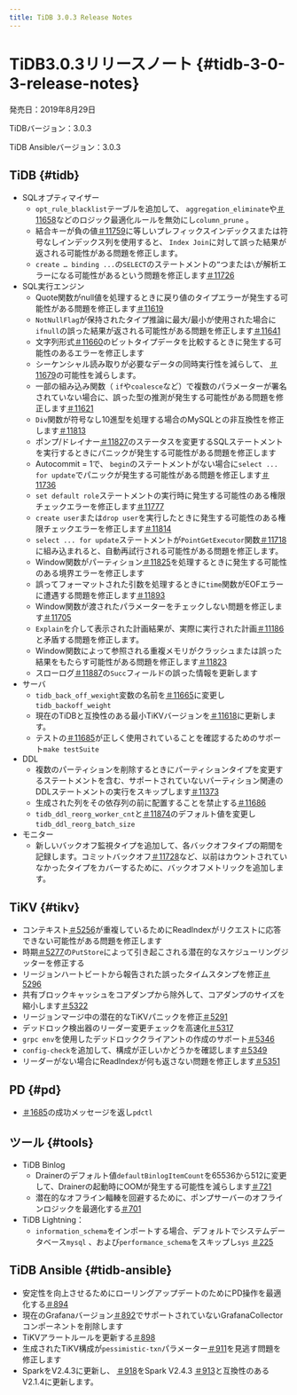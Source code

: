 ```yaml
---
title: TiDB 3.0.3 Release Notes
---
```


# TiDB3.0.3リリースノート {#tidb-3-0-3-release-notes}

発売日：2019年8月29日

TiDBバージョン：3.0.3

TiDB Ansibleバージョン：3.0.3

## TiDB {#tidb}

-   SQLオプティマイザー
    -   `opt_rule_blacklist`テーブルを追加して、 `aggregation_eliminate`や[＃11658](https://github.com/pingcap/tidb/pull/11658)などのロジック最適化ルールを無効にし`column_prune` 。
    -   結合キーが負の値[＃11759](https://github.com/pingcap/tidb/pull/11759)に等しいプレフィックスインデックスまたは符号なしインデックス列を使用すると、 `Index Join`に対して誤った結果が返される可能性がある問題を修正します。
    -   `create … binding ...`の`SELECT`のステートメントの`”`つまたは`\`が解析エラーになる可能性があるという問題を修正します[＃11726](https://github.com/pingcap/tidb/pull/11726)
-   SQL実行エンジン
    -   Quote関数がnull値を処理するときに戻り値のタイプエラーが発生する可能性がある問題を修正します[＃11619](https://github.com/pingcap/tidb/pull/11619)
    -   `NotNullFlag`が保持されたタイプ推論に最大/最小が使用された場合に`ifnull`の誤った結果が返される可能性がある問題を修正します[＃11641](https://github.com/pingcap/tidb/pull/11641)
    -   文字列形式[＃11660](https://github.com/pingcap/tidb/pull/11660)のビットタイプデータを比較するときに発生する可能性のあるエラーを修正します
    -   シーケンシャル読み取りが必要なデータの同時実行性を減らして、 [＃11679](https://github.com/pingcap/tidb/pull/11679)の可能性を減らします。
    -   一部の組み込み関数（ `if`や`coalesce`など）で複数のパラメーターが署名されていない場合に、誤った型の推測が発生する可能性がある問題を修正します[＃11621](https://github.com/pingcap/tidb/pull/11621)
    -   `Div`関数が符号なし10進型を処理する場合のMySQLとの非互換性を修正します[＃11813](https://github.com/pingcap/tidb/pull/11813)
    -   ポンプ/ドレイナー[＃11827](https://github.com/pingcap/tidb/pull/11827)のステータスを変更するSQLステートメントを実行するときにパニックが発生する可能性がある問題を修正します
    -   Autocommit = 1で、 `begin`のステートメントがない場合に`select ... for update`でパニックが発生する可能性がある問題を修正します[＃11736](https://github.com/pingcap/tidb/pull/11736)
    -   `set default role`ステートメントの実行時に発生する可能性のある権限チェックエラーを修正します[＃11777](https://github.com/pingcap/tidb/pull/11777)
    -   `create user`または`drop user`を実行したときに発生する可能性のある権限チェックエラーを修正します[＃11814](https://github.com/pingcap/tidb/pull/11814)
    -   `select ... for update`ステートメントが`PointGetExecutor`関数[＃11718](https://github.com/pingcap/tidb/pull/11718)に組み込まれると、自動再試行される可能性がある問題を修正します。
    -   Window関数がパーティション[＃11825](https://github.com/pingcap/tidb/pull/11825)を処理するときに発生する可能性のある境界エラーを修正します
    -   誤ってフォーマットされた引数を処理するときに`time`関数がEOFエラーに遭遇する問題を修正します[＃11893](https://github.com/pingcap/tidb/pull/11893)
    -   Window関数が渡されたパラメーターをチェックしない問題を修正します[＃11705](https://github.com/pingcap/tidb/pull/11705)
    -   `Explain`を介して表示された計画結果が、実際に実行された計画[＃11186](https://github.com/pingcap/tidb/pull/11186)と矛盾する問題を修正します。
    -   Window関数によって参照される重複メモリがクラッシュまたは誤った結果をもたらす可能性がある問題を修正します[＃11823](https://github.com/pingcap/tidb/pull/11823)
    -   スローログ[＃11887](https://github.com/pingcap/tidb/pull/11887)の`Succ`フィールドの誤った情報を更新します
-   サーバ
    -   `tidb_back_off_wexight`変数の名前を[＃11665](https://github.com/pingcap/tidb/pull/11665)に変更し`tidb_backoff_weight`
    -   現在のTiDBと互換性のある最小TiKVバージョンを[＃11618](https://github.com/pingcap/tidb/pull/11618)に更新します。
    -   テストの[＃11685](https://github.com/pingcap/tidb/pull/11685)が正しく使用されていることを確認するためのサポート`make testSuite`
-   DDL
    -   複数のパーティションを削除するときにパーティションタイプを変更するステートメントを含む、サポートされていないパーティション関連のDDLステートメントの実行をスキップします[＃11373](https://github.com/pingcap/tidb/pull/11373)
    -   生成された列をその依存列の前に配置することを禁止する[＃11686](https://github.com/pingcap/tidb/pull/11686)
    -   `tidb_ddl_reorg_worker_cnt`と[＃11874](https://github.com/pingcap/tidb/pull/11874)のデフォルト値を変更し`tidb_ddl_reorg_batch_size`
-   モニター
    -   新しいバックオフ監視タイプを追加して、各バックオフタイプの期間を記録します。コミットバックオフ[＃11728](https://github.com/pingcap/tidb/pull/11728)など、以前はカウントされていなかったタイプをカバーするために、バックオフメトリックを追加します。

## TiKV {#tikv}

-   コンテキスト[＃5256](https://github.com/tikv/tikv/pull/5256)が重複しているためにReadIndexがリクエストに応答できない可能性がある問題を修正します
-   時期[＃5277](https://github.com/tikv/tikv/pull/5277)の`PutStore`によって引き起こされる潜在的なスケジューリングジッターを修正する
-   リージョンハートビートから報告された誤ったタイムスタンプを修正[＃5296](https://github.com/tikv/tikv/pull/5296)
-   共有ブロックキャッシュをコアダンプから除外して、コアダンプのサイズを縮小します[＃5322](https://github.com/tikv/tikv/pull/5322)
-   リージョンマージ中の潜在的なTiKVパニックを修正[＃5291](https://github.com/tikv/tikv/pull/5291)
-   デッドロック検出器のリーダー変更チェックを高速化[＃5317](https://github.com/tikv/tikv/pull/5317)
-   `grpc env`を使用したデッドロッククライアントの作成のサポート[＃5346](https://github.com/tikv/tikv/pull/5346)
-   `config-check`を追加して、構成が正しいかどうかを確認します[＃5349](https://github.com/tikv/tikv/pull/5349)
-   リーダーがない場合にReadIndexが何も返さない問題を修正します[＃5351](https://github.com/tikv/tikv/pull/5351)

## PD {#pd}

-   [＃1685](https://github.com/pingcap/pd/pull/1685)の成功メッセージを返し`pdctl`

## ツール {#tools}

-   TiDB Binlog
    -   Drainerのデフォルト値`defaultBinlogItemCount`を65536から512に変更して、Drainerの起動時にOOMが発生する可能性を減らします[＃721](https://github.com/pingcap/tidb-binlog/pull/721)
    -   潜在的なオフライン輻輳を回避するために、ポンプサーバーのオフラインロジックを最適化する[＃701](https://github.com/pingcap/tidb-binlog/pull/701)
-   TiDB Lightning：
    -   `information_schema`をインポートする場合、デフォルトでシステムデータベース`mysql` 、および`performance_schema`をスキップし`sys` [＃225](https://github.com/pingcap/tidb-lightning/pull/225)

## TiDB Ansible {#tidb-ansible}

-   安定性を向上させるためにローリングアップデートのためにPD操作を最適化する[＃894](https://github.com/pingcap/tidb-ansible/pull/894)
-   現在のGrafanaバージョン[＃892](https://github.com/pingcap/tidb-ansible/pull/892)でサポートされていないGrafanaCollectorコンポーネントを削除します
-   TiKVアラートルールを更新する[＃898](https://github.com/pingcap/tidb-ansible/pull/898)
-   生成されたTiKV構成が`pessimistic-txn`パラメーター[＃911](https://github.com/pingcap/tidb-ansible/pull/911)を見逃す問題を修正します
-   SparkをV2.4.3に更新し、 [＃918](https://github.com/pingcap/tidb-ansible/pull/918)をSpark V2.4.3 [＃913](https://github.com/pingcap/tidb-ansible/pull/913)と互換性のあるV2.1.4に更新します。
